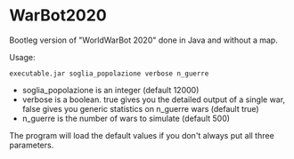 # WarBot2020
Bootleg version of "WorldWarBot 2020" done in Java and without a map.

Usage:
```
executable.jar soglia_popolazione verbose n_guerre
```
- soglia_popolazione is an integer (default 12000)
- verbose is a boolean. true gives you the detailed output of a single war, false gives you generic statistics on n_guerre wars (default true)
- n_guerre is the number of wars to simulate (default 500)

The program will load the default values if you don't always put all three parameters.
